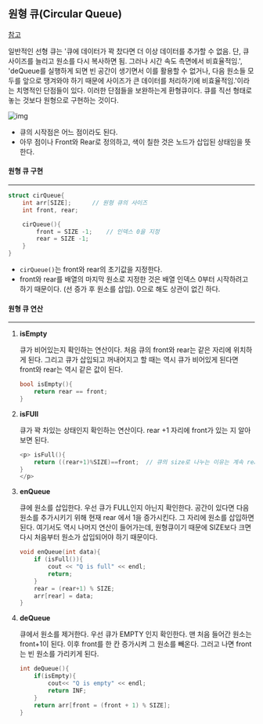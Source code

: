 ## 원형 큐(Circular Queue)

[참고](https://reakwon.tistory.com/30)

일반적인 선형 큐는 '큐에 데이터가 꽉 찼다면 더 이상 데이터를 추가할 수 없음. 단, 큐 사이즈를 늘리고 원소를 다시 복사하면 됨. 그러나 시간 속도 측면에서 비효율적임.', 'deQueue를 실행하게 되면 빈 공간이 생기면서 이를 활용할 수 없거나, 다음 원소들 모두를 앞으로 땡겨와야 하기 때문에 사이즈가 큰 데이터를 처리하기에 비효율적임.'이라는 치명적인 단점들이 있다. 이러한 단점들을 보완하는게 환형큐이다. 큐를 직선 형태로 놓는 것보다 원형으로 구현하는 것이다.

![img](assets/queue_Cirqueue/9960EE375BBDFEF10D.png)

- 큐의 시작점은 어느 점이라도 된다.
- 아무 점이나 Front와 Rear로 정의하고, 색이 칠한 것은 노드가 삽입된 상태임을 뜻한다.





#### 원형 큐 구현

---

```c++
struct cirQueue{
    int arr[SIZE];      // 원형 큐의 사이즈
    int front, rear;      

    cirQueue(){
        front = SIZE -1;    // 인덱스 0을 지정
        rear = SIZE -1;
    }
}
```

- `cirQueue()`는 front와 rear의 초기값을 지정한다. 
- front와 rear를 배열의 마지막 원소로 지정한 것은 배열 인덱스 0부터 시작하려고 하기 때문이다. (선 증가 후 원소를 삽입). 0으로 해도 상관이 없긴 하다.





#### 원형 큐 연산

----

1. **isEmpty**

   큐가 비어있는지 확인하는 연산이다. 처음 큐의 front와 rear는 같은 자리에 위치하게 된다. 그리고 큐가 삽입되고 꺼내어지고 할 때는 역시 큐가 비어있게 된다면 front와 rear는 역시 같은 값이 된다. 

   ```c++
   bool isEmpty(){
       return rear == front;
   }
   ```

   

2. **isFUll**

   큐가 꽉 차있는 상태인지 확인하는 연산이다. rear +1 자리에 front가 있는 지 알아보면 된다.

   ```c++
   <p> isFull(){
       return ((rear+1)%SIZE)==front;  // 큐의 size로 나누는 이유는 계속 rear+1이 size보다 클 수 있기 때문에, SIZE-1의 원소(배열의 마지막 원소)를 가리키고 있고 다음 rear+1은 SIZE가 아니라 0이 되어야한다. 
   }
   </p>
   ```

   



3. **enQueue**

   큐에 원소를 삽입한다. 우선 큐가 FULL인지 아닌지 확인한다. 공간이 있다면 다음 원소를 추가시키기 위해 현재 rear 에서 1을 증가시킨다. 그 자리에 원소를 삽입하면 된다. 여기서도 역시 나머지 연산이 들어가는데, 원형큐이기 때문에 SIZE보다 크면 다시 처음부터 원소가 삽입되어야 하기 때문이다.

   ```c++
   void enQueue(int data){
       if (isFull()){
           cout << "Q is full" << endl;
           return;
       }
       rear = (rear+1) % SIZE;
       arr[rear] = data;
   }
   ```



4. **deQueue**

   큐에서 원소를 제거한다. 우선 큐가 EMPTY 인지 확인한다. 맨 처음 들어간 원소는 front+1이 된다. 이후 front를 한 칸 증가시켜 그 원소를 빼온다. 그러고 나면 front는 빈 원소를 가리키게 된다.

   ```c++
   int deQueue(){
       if(isEmpty){
           cout<< "Q is empty" << endl;
           return INF;
       }
       return arr[front = (front + 1) % SIZE];
   }
   ```

   